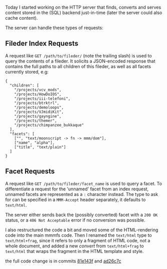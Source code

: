 Today I started working on the HTTP server that finds, converts and serves content stored in the (SQL) backend just-in-time (later the server could also cache content).

The server can handle these types of requests:

## Fileder Index Requests
A request like `GET /path/to/fileder/` (note the trailing slash) is used to query the contents of a fileder.
It solicits a JSON-encoded response that contains the full paths to all children of this fileder, as well as all facets currently stored, e.g:

    {
      "children": [
        "/projects/vcv_mods",
        "/projects/HowDoIOS",
        "/projects/iii-telefoni",
        "/projects/btrktrl",
        "/projects/demoloops",
        "/projects/VJmidiKit",
        "/projects/gayngine",
        "/projects/themer",
        "/projects/chimpanzee_bukkaque"
      ],
      "facets": [
        ["", "text/moonscript -> fn -> mmm/dom"],
        ["name", "alpha"],
        ["title", "text/plain"]
      ]
    }

## Facet Requests
A request like `GET /path/to/fileder/facet_name` is used to query a facet.
To differentiate a request for the 'unnamed' facet from an index request, unnamed facets are represented as a `:` character instead.
The type to ask for can be specified in a `MMM-Accept` header separately, it defaults to `text/html`.

The server either sends back the (possibly converted) facet with a `200 OK` status,
or a `406 Not Acceptable` error if no conversion was possible.

I also restructured the code a bit and moved some of the HTML-rendering code into the main mmmfs code.
Then I renamed the `text/html` type to `text/html+frag`, since it refers to only a fragment of HTML code, not a whole document,
and added a new *convert* from `text/html+frag` to `text/html` that wraps the fragment in the HTML template and style.

the full code change is in commits [81e143f](https://git.s-ol.nu/mmm/commit/81e143fa8181a6adb58d7fba632bd31a13164410/) and [ad26c7c](https://git.s-ol.nu/mmm/commit/ad26c7c4e374f66a978f9946bbb083377f2224a6/)
